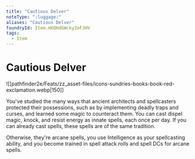 ```yaml
---
title: "Cautious Delver"
noteType: ":luggage:"
aliases: "Cautious Delver"
foundryId: Item.mKOHdGWcky2oFJHV
tags:
  - Item
---
```


# Cautious Delver
![[pathfinder2e/Feats/zz_asset-files/icons-sundries-books-book-red-exclamation.webp|150]]

You've studied the many ways that ancient architects and spellcasters protected their possessions, such as by implementing deadly traps and curses, and learned some magic to counteract them. You can cast dispel magic, knock, and resist energy as innate spells, each once per day. If you can already cast spells, these spells are of the same tradition.

Otherwise, they're arcane spells, you use Intelligence as your spellcasting ability, and you become trained in spell attack rolls and spell DCs for arcane spells.
